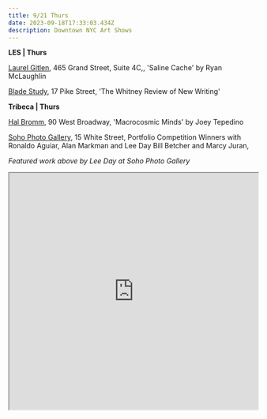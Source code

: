 ```yaml
---
title: 9/21 Thurs
date: 2023-09-18T17:33:03.434Z
description: Downtown NYC Art Shows
---
```

**L﻿ES | Thurs**

[Laurel Gitlen](https://www.laurelgitlen.com/), 465 Grand Street, Suite 4C,, 'Saline Cache' by Ryan McLaughlin

[Blade Study](https://www.instagram.com/balde_study), 17 Pike Street, 'The Whitney Review of New Writing'

**T﻿ribeca | Thurs**

[Hal Bromm](https://www.halbromm.com/), 90 West Broadway, 'Macrocosmic Minds' by Joey Tepedino 

[Soho Photo Gallery](https://www.sohophoto.com/), 15 White Street, Portfolio Competition Winners with Ronaldo Aguiar, Alan Markman and Lee Day Bill Betcher and Marcy Juran,

*F﻿eatured work above by Lee Day at Soho Photo Gallery*

<iframe src="https://www.google.com/maps/d/u/1/embed?mid=1WHDFpeXvCwwcvIvu2BLSo3B4YOZDQK4&ehbc=2E312F" width="100%" height="480"></iframe>